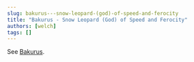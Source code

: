 ```yaml
---
slug: bakurus---snow-leopard-(god)-of-speed-and-ferocity
title: "Bakurus - Snow Leopard (God) of Speed and Ferocity"
authors: [welch]
tags: []
---
```


See [Bakurus](/characters/bakurus).